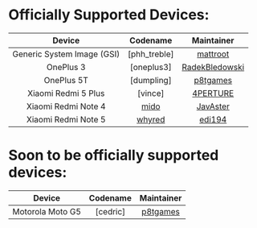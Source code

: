 
Officially Supported Devices:
=============================

| Device                            | Codename                                                                           | Maintainer                                                | 
| :-------------------------------: | :--------------------------------------------------------------------------------: | :-------------------------------------------------------: | 
| Generic System Image (GSI)        | [phh_treble]                                                                       | [mattroot](https://github.com/mattroot)                   |
| OnePlus 3                        | [oneplus3]                                                                         | [RadekBledowski](https://github.com/radekbledowski)                       |
| OnePlus 5T                        | [dumpling]                                                                         | [p8tgames](https://github.com/p8tgames)                       |
| Xiaomi Redmi 5 Plus | [vince] | [4PERTURE](https://github.com/4PERTURE) |
| Xiaomi Redmi Note 4               | [mido](https://github.com/pornypie/android_device_xiaomi_mido)                     | [JavAster](https://github.com/JavAster)                   |
| Xiaomi Redmi Note 5               | [whyred](https://github.com/pornypie/android_device_xiaomi_whyred)                 | [edi194](https://github.com/edi184)                       |


<!-- Note for maintainers: add your devices in alphabetical order by the "Device" column, not "Codename" -->
Soon to be officially supported devices:
=============================
| Device                            | Codename                                                                           | Maintainer                                                | 
| :-------------------------------: | :--------------------------------------------------------------------------------: | :-------------------------------------------------------: | 
| Motorola Moto G5                  | [cedric]                                                                           | [p8tgames](https://github.com/p8tgames)                       |

